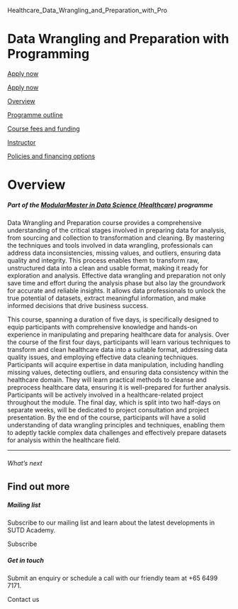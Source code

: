 Healthcare_Data_Wrangling_and_Preparation_with_Pro



Data Wrangling and Preparation with Programming
===============================================

[Apply now](/admissions/academy/modular-master/register-your-interest-modularmaster-certificate-in-data-science/)




[Apply now](/admissions/academy/modular-master/register-your-interest-modularmaster-certificate-in-data-science/)

[Overview](/course/healthcare-data-wrangling-and-preparation-with-programming/#tabs)

[Programme outline](/course/healthcare-data-wrangling-and-preparation-with-programming/programme-outline/#tabs)

[Course fees and funding](/course/healthcare-data-wrangling-and-preparation-with-programming/course-fees-and-funding/#tabs)

[Instructor](/course/healthcare-data-wrangling-and-preparation-with-programming/instructor/#tabs)

[Policies and financing options](/course/healthcare-data-wrangling-and-preparation-with-programming/policies-and-financing-options/#tabs)

Overview
========

##### **Part of the [ModularMaster in Data Science (Healthcare)](/course/modularmaster-in-data-science-healthcare/ "ModularMasters in Data Science") programme**

Data Wrangling and Preparation course provides a comprehensive understanding of the critical stages involved in preparing data for analysis, from sourcing and collection to transformation and cleaning. By mastering the techniques and tools involved in data wrangling, professionals can address data inconsistencies, missing values, and outliers, ensuring data quality and integrity. This process enables them to transform raw, unstructured data into a clean and usable format, making it ready for exploration and analysis. Effective data wrangling and preparation not only save time and effort during the analysis phase but also lay the groundwork for accurate and reliable insights. It allows data professionals to unlock the true potential of datasets, extract meaningful information, and make informed decisions that drive business success.

This course, spanning a duration of five days, is specifically designed to equip participants with comprehensive knowledge and hands-on experience in manipulating and preparing healthcare data for analysis. Over the course of the first four days, participants will learn various techniques to transform and clean healthcare data into a suitable format, addressing data quality issues, and employing effective data cleaning techniques. Participants will acquire expertise in data manipulation, including handling missing values, detecting outliers, and ensuring data consistency within the healthcare domain. They will learn practical methods to cleanse and preprocess healthcare data, ensuring it is well-prepared for further analysis. Participants will be actively involved in a healthcare-related project throughout the module. The final day, which is split into two half-days on separate weeks, will be dedicated to project consultation and project presentation. By the end of the course, participants will have a solid understanding of data wrangling principles and techniques, enabling them to adeptly tackle complex data challenges and effectively prepare datasets for analysis within the healthcare field.

---

###### What’s next

Find out more
-------------

##### Mailing list

Subscribe to our mailing list and learn about the latest developments in SUTD Academy.

Subscribe

##### Get in touch

Submit an enquiry or schedule a call with our friendly team at +65 6499 7171.

Contact us

